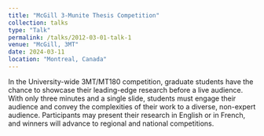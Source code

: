 ```yaml
---
title: "McGill 3-Munite Thesis Competition"
collection: talks
type: "Talk"
permalink: /talks/2012-03-01-talk-1
venue: "McGill, 3MT"
date: 2024-03-11
location: "Montreal, Canada"
---
```


In the University-wide 3MT/MT180 competition, graduate students have the chance to showcase their leading-edge research before a live audience. With only three minutes and a single slide, students must engage their audience and convey the complexities of their work to a diverse, non-expert audience. Participants may present their research in English or in French, and winners will advance to regional and national competitions.


